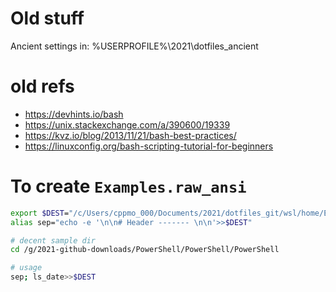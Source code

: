 # Old stuff

Ancient settings in: %USERPROFILE%\2021\dotfiles_ancient

# old refs

- https://devhints.io/bash
- https://unix.stackexchange.com/a/390600/19339
- https://kvz.io/blog/2013/11/21/bash-best-practices/
- https://linuxconfig.org/bash-scripting-tutorial-for-beginners

# To create `Examples.raw_ansi`

```bash
export $DEST="/c/Users/cppmo_000/Documents/2021/dotfiles_git/wsl/home/Examples.raw_ansi"
alias sep="echo -e '\n\n# Header ------- \n\n'>>$DEST"

# decent sample dir
cd /g/2021-github-downloads/PowerShell/PowerShell/PowerShell

# usage
sep; ls_date>>$DEST
```